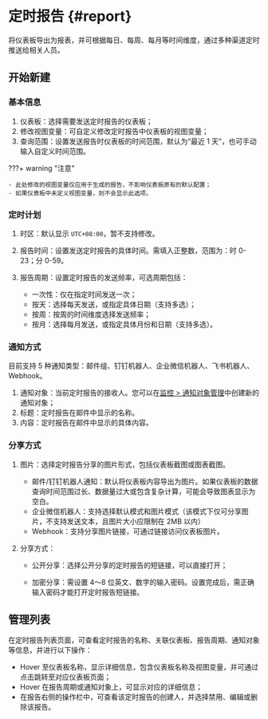# 定时报告 {#report}

将仪表板导出为报表，并可根据每日、每周、每月等时间维度，通过多种渠道定时推送给相关人员。


## 开始新建

### 基本信息

1. 仪表板：选择需要发送定时报告的仪表板；    
2. 修改视图变量：可自定义修改定时报告中仪表板的视图变量；
3. 查询范围：设置发送报告时仪表板的时间范围，默认为“最近 1 天”，也可手动输入自定义时间范围。      

???+ warning "注意"

    - 此处修改的视图变量仅应用于生成的报告，不影响仪表板原有的默认配置；
    - 如果仪表板中未定义视图变量，则不会显示此选项。

### 定时计划

1. 时区：默认显示 `UTC+08:00`，暂不支持修改。               
2. 报告时间：设置发送定时报告的具体时间。需填入正整数，范围为：时 0-23；分 0-59。               
3. 报告周期：设置定时报告的发送频率，可选周期包括：

    - 一次性：仅在指定时间发送一次；
    - 按天：选择每天发送，或指定具体日期（支持多选）；
    - 按周：按周的时间维度选择发送频率；
    - 按月：选择每月发送，或指定具体月份和日期（支持多选）。              

### 通知方式

目前支持 5 种通知类型：邮件组、钉钉机器人、企业微信机器人、飞书机器人、Webhook。

1. 通知对象：当前定时报告的接收人。您可以在[监控 > 通知对象管理](../monitoring/notify-target.md)中创建新的通知对象；               
2. 标题：定时报告在邮件中显示的名称。               
3. 内容：定时报告在邮件中显示的具体内容。               


### 分享方式

1. 图片：选择定时报告分享的图片形式，包括仪表板截图或图表截图。
        
    - 邮件/钉钉机器人通知：默认将仪表板内容导出为图片。如果仪表板的数据查询时间范围过长、数据量过大或包含复杂计算，可能会导致图表显示为空白。
    - 企业微信机器人：支持选择默认模式和图片模式（该模式下仅可分享图片，不支持发送文本，且图片大小应限制在 2MB 以内）
    - Webhook：支持分享图片链接，可通过链接访问仪表板图片。

2. 分享方式：

    - 公开分享：选择公开分享的定时报告的短链接，可以直接打开；

    - 加密分享：需设置 4～8 位英文、数字的输入密码。设置完成后，需正确输入密码才能打开定时报告短链接。






## 管理列表

在定时报告列表页面，可查看定时报告的名称、关联仪表板、报告周期、通知对象等信息，并进行以下操作：


- Hover 至仪表板名称，显示详细信息，包含仪表板名称及视图变量，并可通过点击跳转至对应仪表板页面；
- Hover 在报告周期或通知对象上，可显示对应的详细信息；
- 在报告右侧的操作栏中，可查看该定时报告的创建人，并选择禁用、编辑或删除该报告。

